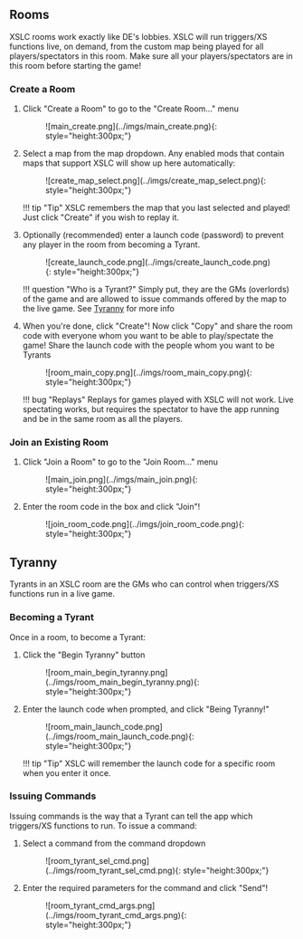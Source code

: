 ## Rooms

XSLC rooms work exactly like DE's lobbies. XSLC will run triggers/XS functions live, on demand, from the custom map being played for all players/spectators in this room. Make sure all your players/spectators are in this room before starting the game!

### Create a Room

1. Click "Create a Room" to go to the "Create Room..." menu

    <figure markdown="1">
          ![main_create.png](../imgs/main_create.png){: style="height:300px;"}
    </figure>
   
2. Select a map from the map dropdown. Any enabled mods that contain maps that support XSLC will show up here automatically:

    <figure markdown="1">
        ![create_map_select.png](../imgs/create_map_select.png){: style="height:300px;"}
    </figure>

    !!! tip "Tip"
        XSLC remembers the map that you last selected and played! Just click "Create" if you wish to replay it.

3. Optionally (recommended) enter a launch code (password) to prevent any player in the room from becoming a Tyrant.

    <figure markdown="1">
        ![create_launch_code.png](../imgs/create_launch_code.png){: style="height:300px;"}
    </figure>

    !!! question "Who is a Tyrant?"
        Simply put, they are the GMs (overlords) of the game and are allowed to issue commands offered by the map to the live game. See [Tyranny](./#tyranny) for more info

4. When you're done, click "Create"! Now click "Copy" and share the room code with everyone whom you want to be able to play/spectate the game! Share the launch code with the people whom you want to be Tyrants

    <figure markdown="1">
        ![room_main_copy.png](../imgs/room_main_copy.png){: style="height:300px;"}
    </figure>

    !!! bug "Replays"
         Replays for games played with XSLC will not work. Live spectating works, but requires the spectator to have the app running and be in the same room as all the players.

### Join an Existing Room

1. Click "Join a Room" to go to the "Join Room..." menu

    <figure markdown="1">
        ![main_join.png](../imgs/main_join.png){: style="height:300px;"}
    </figure>
   
2. Enter the room code in the box and click "Join"!

    <figure markdown="1">
        ![join_room_code.png](../imgs/join_room_code.png){: style="height:300px;"}
    </figure>

## Tyranny

Tyrants in an XSLC room are the GMs who can control when triggers/XS functions run in a live game.

### Becoming a Tyrant

Once in a room, to become a Tyrant:

1. Click the "Begin Tyranny" button

    <figure markdown="1">
        ![room_main_begin_tyranny.png](../imgs/room_main_begin_tyranny.png){: style="height:300px;"}
    </figure>

2. Enter the launch code when prompted, and click "Being Tyranny!"

    <figure markdown="1">
        ![room_main_launch_code.png](../imgs/room_main_launch_code.png){: style="height:300px;"}
    </figure>

    !!! tip "Tip"
        XSLC will remember the launch code for a specific room when you enter it once.

### Issuing Commands

Issuing commands is the way that a Tyrant can tell the app which triggers/XS functions to run. To issue a command:

1. Select a command from the command dropdown

    <figure markdown="1">
        ![room_tyrant_sel_cmd.png](../imgs/room_tyrant_sel_cmd.png){: style="height:300px;"}
    </figure>

2. Enter the required parameters for the command and click "Send"!

    <figure markdown="1">
        ![room_tyrant_cmd_args.png](../imgs/room_tyrant_cmd_args.png){: style="height:300px;"}
    </figure>
